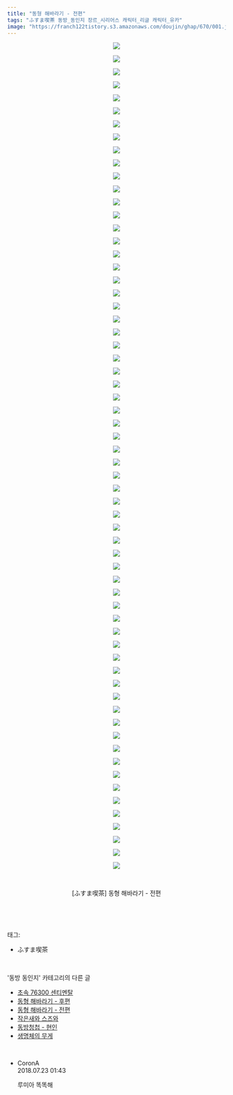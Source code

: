 ```yaml
---
title: "동형 해바라기 - 전편"
tags: "ふすま喫茶 동방_동인지 장르_시리어스 캐릭터_리글 캐릭터_유카"
image: "https://franch122tistory.s3.amazonaws.com/doujin/ghap/670/001.jpg"
---
```

<div class="article">
<p style="text-align: center; clear: none; float: none;"><img src="{{ site.imgserver8 }}/ghap/670/001.jpg"/></p>
<p style="text-align: center; clear: none; float: none;"><img src="{{ site.imgserver8 }}/ghap/670/002.jpg"/></p>
<p style="text-align: center; clear: none; float: none;"><img src="{{ site.imgserver8 }}/ghap/670/003.jpg"/></p>
<p style="text-align: center; clear: none; float: none;"><img src="{{ site.imgserver8 }}/ghap/670/004.jpg"/></p>
<p style="text-align: center; clear: none; float: none;"><img src="{{ site.imgserver8 }}/ghap/670/005.jpg"/></p>
<p style="text-align: center; clear: none; float: none;"><img src="{{ site.imgserver8 }}/ghap/670/006.jpg"/></p>
<p style="text-align: center; clear: none; float: none;"><img src="{{ site.imgserver8 }}/ghap/670/007.jpg"/></p>
<p style="text-align: center; clear: none; float: none;"><img src="{{ site.imgserver8 }}/ghap/670/008.jpg"/></p>
<p style="text-align: center; clear: none; float: none;"><img src="{{ site.imgserver8 }}/ghap/670/009.jpg"/></p>
<p style="text-align: center; clear: none; float: none;"><img src="{{ site.imgserver8 }}/ghap/670/010.jpg"/></p>
<p style="text-align: center; clear: none; float: none;"><img src="{{ site.imgserver8 }}/ghap/670/011.jpg"/></p>
<p style="text-align: center; clear: none; float: none;"><img src="{{ site.imgserver8 }}/ghap/670/012.jpg"/></p>
<p style="text-align: center; clear: none; float: none;"><img src="{{ site.imgserver8 }}/ghap/670/013.jpg"/></p>
<p style="text-align: center; clear: none; float: none;"><img src="{{ site.imgserver8 }}/ghap/670/014.jpg"/></p>
<p style="text-align: center; clear: none; float: none;"><img src="{{ site.imgserver8 }}/ghap/670/015.jpg"/></p>
<p style="text-align: center; clear: none; float: none;"><img src="{{ site.imgserver8 }}/ghap/670/016.jpg"/></p>
<p style="text-align: center; clear: none; float: none;"><img src="{{ site.imgserver8 }}/ghap/670/017.jpg"/></p>
<p style="text-align: center; clear: none; float: none;"><img src="{{ site.imgserver8 }}/ghap/670/018.jpg"/></p>
<p style="text-align: center; clear: none; float: none;"><img src="{{ site.imgserver8 }}/ghap/670/019.jpg"/></p>
<p style="text-align: center; clear: none; float: none;"><img src="{{ site.imgserver8 }}/ghap/670/020.jpg"/></p>
<p style="text-align: center; clear: none; float: none;"><img src="{{ site.imgserver8 }}/ghap/670/021.jpg"/></p>
<p style="text-align: center; clear: none; float: none;"><img src="{{ site.imgserver8 }}/ghap/670/022.jpg"/></p>
<p style="text-align: center; clear: none; float: none;"><img src="{{ site.imgserver8 }}/ghap/670/023.jpg"/></p>
<p style="text-align: center; clear: none; float: none;"><img src="{{ site.imgserver8 }}/ghap/670/024.jpg"/></p>
<p style="text-align: center; clear: none; float: none;"><img src="{{ site.imgserver8 }}/ghap/670/025.jpg"/></p>
<p style="text-align: center; clear: none; float: none;"><img src="{{ site.imgserver8 }}/ghap/670/026.jpg"/></p>
<p style="text-align: center; clear: none; float: none;"><img src="{{ site.imgserver8 }}/ghap/670/027.jpg"/></p>
<p style="text-align: center; clear: none; float: none;"><img src="{{ site.imgserver8 }}/ghap/670/028.jpg"/></p>
<p style="text-align: center; clear: none; float: none;"><img src="{{ site.imgserver8 }}/ghap/670/029.jpg"/></p>
<p style="text-align: center; clear: none; float: none;"><img src="{{ site.imgserver8 }}/ghap/670/030.jpg"/></p>
<p style="text-align: center; clear: none; float: none;"><img src="{{ site.imgserver8 }}/ghap/670/031.jpg"/></p>
<p style="text-align: center; clear: none; float: none;"><img src="{{ site.imgserver8 }}/ghap/670/032.jpg"/></p>
<p style="text-align: center; clear: none; float: none;"><img src="{{ site.imgserver8 }}/ghap/670/033.jpg"/></p>
<p style="text-align: center; clear: none; float: none;"><img src="{{ site.imgserver8 }}/ghap/670/034.jpg"/></p>
<p style="text-align: center; clear: none; float: none;"><img src="{{ site.imgserver8 }}/ghap/670/035.jpg"/></p>
<p style="text-align: center; clear: none; float: none;"><img src="{{ site.imgserver8 }}/ghap/670/036.jpg"/></p>
<p style="text-align: center; clear: none; float: none;"><img src="{{ site.imgserver8 }}/ghap/670/037.jpg"/></p>
<p style="text-align: center; clear: none; float: none;"><img src="{{ site.imgserver8 }}/ghap/670/038.jpg"/></p>
<p style="text-align: center; clear: none; float: none;"><img src="{{ site.imgserver8 }}/ghap/670/039.jpg"/></p>
<p style="text-align: center; clear: none; float: none;"><img src="{{ site.imgserver8 }}/ghap/670/040.jpg"/></p>
<p style="text-align: center; clear: none; float: none;"><img src="{{ site.imgserver8 }}/ghap/670/041.jpg"/></p>
<p style="text-align: center; clear: none; float: none;"><img src="{{ site.imgserver8 }}/ghap/670/042.jpg"/></p>
<p style="text-align: center; clear: none; float: none;"><img src="{{ site.imgserver8 }}/ghap/670/043.jpg"/></p>
<p style="text-align: center; clear: none; float: none;"><img src="{{ site.imgserver8 }}/ghap/670/044.jpg"/></p>
<p style="text-align: center; clear: none; float: none;"><img src="{{ site.imgserver8 }}/ghap/670/045.jpg"/></p>
<p style="text-align: center; clear: none; float: none;"><img src="{{ site.imgserver8 }}/ghap/670/046.jpg"/></p>
<p style="text-align: center; clear: none; float: none;"><img src="{{ site.imgserver8 }}/ghap/670/047.jpg"/></p>
<p style="text-align: center; clear: none; float: none;"><img src="{{ site.imgserver8 }}/ghap/670/048.jpg"/></p>
<p style="text-align: center; clear: none; float: none;"><img src="{{ site.imgserver8 }}/ghap/670/049.jpg"/></p>
<p style="text-align: center; clear: none; float: none;"><img src="{{ site.imgserver8 }}/ghap/670/050.jpg"/></p>
<p style="text-align: center; clear: none; float: none;"><img src="{{ site.imgserver8 }}/ghap/670/051.jpg"/></p>
<p style="text-align: center; clear: none; float: none;"><img src="{{ site.imgserver8 }}/ghap/670/052.jpg"/></p>
<p style="text-align: center; clear: none; float: none;"><img src="{{ site.imgserver8 }}/ghap/670/053.jpg"/></p>
<p style="text-align: center; clear: none; float: none;"><img src="{{ site.imgserver8 }}/ghap/670/054.jpg"/></p>
<p style="text-align: center; clear: none; float: none;"><img src="{{ site.imgserver8 }}/ghap/670/055.jpg"/></p>
<p style="text-align: center; clear: none; float: none;"><img src="{{ site.imgserver8 }}/ghap/670/056.jpg"/></p>
<p style="text-align: center; clear: none; float: none;"><img src="{{ site.imgserver8 }}/ghap/670/057.jpg"/></p>
<p style="text-align: center; clear: none; float: none;"><img src="{{ site.imgserver8 }}/ghap/670/058.jpg"/></p>
<p style="text-align: center; clear: none; float: none;"><img src="{{ site.imgserver8 }}/ghap/670/059.jpg"/></p>
<p style="text-align: center; clear: none; float: none;"><img src="{{ site.imgserver8 }}/ghap/670/060.jpg"/></p>
<p style="text-align: center; clear: none; float: none;"><img src="{{ site.imgserver8 }}/ghap/670/061.jpg"/></p>
<p style="text-align: center; clear: none; float: none;"><img src="{{ site.imgserver8 }}/ghap/670/062.jpg"/></p>
<p style="text-align: center; clear: none; float: none;"><img src="{{ site.imgserver8 }}/ghap/670/063.jpg"/></p>
<p style="text-align: center; clear: none; float: none;"><img src="{{ site.imgserver8 }}/ghap/670/064.jpg"/></p>
<p style="text-align: center; clear: none; float: none;"><br/></p>
<p style="text-align: center; clear: none; float: none;">[ふすま喫茶] 동형 해바라기 - 전편</p>
<p><br/></p>
</div><br/>
<div class="tagTrail">
<p>태그: </p>
<ul>
<li>ふすま喫茶</li>
</ul>
</div><br/>
<div class="another">
<p>'동방 동인지' 카테고리의 다른 글</p>
<ul>
<li><a href="/ghap_672">초속 76300 센티멘탈</a></li>
<li><a href="/ghap_671">동형 해바라기 - 후편</a></li>
<li><a href="/ghap_670">동형 해바라기 - 전편</a></li>
<li><a href="/ghap_669">작은새와 스즈와</a></li>
<li><a href="/ghap_667">동방청첩 - 현인</a></li>
<li><a href="/ghap_665">생명체의 무게</a></li>
</ul>
</div><br/>
<div class="cb_module cb_fluid">
<div class="cb_wrt cb_profile">
<div class="comment">
<ul>
<li class="cb_thumb_off" id="comment15291903">
<div class="cb_comment_area">
<div class="cb_info_area">
<div class="cb_section">
<span class="cb_nick_name">CoronA</span>
</div>
<div class="cb_section">
<span class="cb_date">2018.07.23 01:43 </span>
</div>
</div>
<div class="cb_dsc_comment">
<p class="cb_dsc">
											루미아 똑똑해
										</p>
</div>
</div></li>
</ul>
</div>
</div><!-- commentList close -->
</div><br/>
